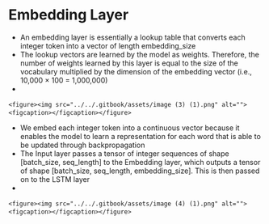 # Embedding Layer

* An embedding layer is essentially a lookup table that converts each integer token into a vector of length embedding\_size
* The lookup vectors are learned by the model as weights. Therefore, the number of weights learned by this layer is equal to the size of the vocabulary multiplied by the dimension of the embedding vector (i.e., 10,000 × 100 = 1,000,000)
*

    <figure><img src="../../.gitbook/assets/image (3) (1).png" alt=""><figcaption></figcaption></figure>
* We embed each integer token into a continuous vector because it enables the model to learn a representation for each word that is able to be updated through backpropagation
* The Input layer passes a tensor of integer sequences of shape \[batch\_size, seq\_length] to the Embedding layer, which outputs a tensor of shape \[batch\_size, seq\_length, embedding\_size]. This is then passed on to the LSTM layer
*

    <figure><img src="../../.gitbook/assets/image (4) (1).png" alt=""><figcaption></figcaption></figure>
